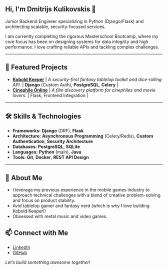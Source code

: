 ## Hi, I'm Dmitrijs Kulikovskis 👋

Junior Backend Engineer specializing in Python (Django/Flask) and architecting scalable, security-focused services.

I am currently completing the rigorous Masterschool Bootcamp, where my core focus has been on designing systems for data integrity and high performance. I love crafting reliable APIs and tackling complex challenges.

---

## 🌟 Featured Projects



* [**Kobold Keeper**](https://github.com/Pooch41/kobold-keeper-api) | *A security-first fantasy tabletop toolkit and dice-rolling API.* | **Django** (Custom Auth), **PostgreSQL**, **Celery** |
* [**Cinephile Online**](https://github.com/Pooch41/cinephile-online) | *A film discovery platform for cinephiles and movie lovers.* | Flask, Frontend Integration |



---

## 🛠️ Skills \& Technologies

* **Frameworks:** **Django** (DRF), **Flask**
* **Architecture:** **Asynchronous Programming** (Celery/Redis), **Custom Authentication**, **Security Architecture**
* **Databases:** **PostgreSQL**, **SQLite**
* **Languages:** **Python** (main), **Java**
* **Tools:** **Git**, **Docker**, **REST API Design**

---

## 🎲 About Me

* I leverage my previous experience in the mobile games industry to approach technical challenges with a blend of creative problem-solving and focus on product stability.
* Avid tabletop gamer and fantasy nerd (which is why I love building Kobold Keeper!)
* Obsessed with metal music and video games.

## 📫 Connect with Me

* [LinkedIn](https://www.linkedin.com/in/dmitri-kulikovskis)
* [GitHub](https://github.com/Pooch41)

*Let’s build something awesome together!*

